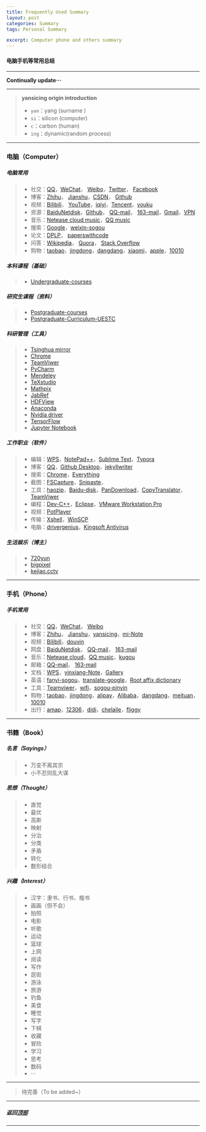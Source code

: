 ```yaml
---
title: Frequently Used Summary
layout: post
categories: Summary
tags: Personal Summary

excerpt: Computer phone and others summary
---
```

#### 电脑手机等常用总结 <span id="home">
---

__Continually update···__

---
> **yansicing origin introduction**
> -  `yan`：yang (surname )
> -   `si`：silicon (computer)
> -    `c`：carbon (human)
> -  `ing`：dynamic(random process)

---

### 电脑（Computer）

##### 电脑常用
> * 社交：[QQ](https://im.qq.com/)，[WeChat](https://web.wechat.com/)， [Weibo](https://weibo.com)，[Twitter](https://twitter.com/?lang=zh-cn)， [Facebook](https://www.facebook.com)
> * 博客：[Zhihu](https://www.zhihu.com/)， [Jianshu](https://www.jianshu.com/)，[CSDN](https://mp.csdn.net/)， [Github](https://github.com/yansicing/)
> * 视频：[Bilibili](https://www.bilibili.com/)， [YouTube](https://www.youtube.com/)，[iqiyi](https://www.iqiyi.com/)，[Tencent](https://v.qq.com/)，[youku](https://www.youku.com/)
> * 资源：[BaiduNetdisk](https://pan.baidu.com)，[Github](https://github.com/yansicing/)， [QQ-mail](https://mail.qq.com)， [163-mail](https://email.163.com)，[Gmail](https://myaccount.google.com/)，[VPN](https://github.com/getlantern/lantern)
> * 音乐：[Netease cloud music](https://music.163.com/)，[QQ music](https://y.qq.com/)
> * 搜索：[Google](https://www.google.com/)，[weixin-sogou](https://weixin.sogou.com/)
> * 论文：[DPLP](https://dblp.uni-trier.de/)， [paperswithcode](https://paperswithcode.com/) 
> * 问答：[Wikipedia](https://zh.wikipedia.org/)， [Quora](https://www.quora.com/)， [Stack Overflow](https://stackoverflow.com/)
> * 购物：[taobao](https://www.taobao.com/)，[jingdong](https://www.jd.com)，[dangdang](http://book.dangdang.com)，[xiaomi](https://list.mi.com/)，[apple](https://www.apple.com/cn/)，[10010](https://uac.10010.com/)

##### 本科课程（基础）
> * [Undergraduate-courses](https://yansicing.github.io/2019/04/30/Undergraduate-postgraduate-courses)

##### 研究生课程（资料）
> * [Postgraduate-courses](https://yansicing.github.io/2019/04/30/Undergraduate-postgraduate-courses)
> * [Postgraduate-Curriculum-UESTC](https://github.com/yansicing/Postgraduate-Curriculum-UESTC)

##### 科研管理（工具）
> * [Tsinghua mirror](https://mirrors.tuna.tsinghua.edu.cn/)
> * [Chrome](https://www.google.cn/intl/zh-CN/chrome/)
> * [TeamViwer](https://down.aaui.net/TeamViewer.htm)
> * [PyCharm](http://www.jetbrains.com/pycharm/)
> * [Mendeley](https://www.mendeley.com)
> * [TeXstudio](http://texstudio.sourceforge.net/)
> * [Mathpix](https://mathpix.com/)
> * [JabRef](http://www.jabref.org/)
> * [HDFView](https://hdf-viewer.winsite.com/)
> * [Anaconda](https://www.anaconda.com/)
> * [Nvidia driver](https://www.nvidia.cn/Download/index.aspx?lang=cn)
> * [TensorFlow](https://github.com/mind/wheels/releases/)
> * [Jupyter Notebook](https://jupyter.org/)

##### 工作职业（软件）
> * 编辑：[WPS](https://www.wps.cn/)，[NotePad++](https://notepad-plus-plus.org/)，[Sublime Text](http://www.sublimetext.com/3)，[Typora](https://www.typora.io/)
> * 博客：[QQ](https://im.qq.com/)，[Github Desktop](https://github.com/yansicing/yansicing.github.io)，[jekyllwriter](http://jekyllwriter.com)
> * 搜索：[Chrome](https://www.google.cn/chrome/)，[Everything](https://www.voidtools.com/zh-cn/)
> * 截图：[FSCapture](https://faststone-capture.en.softonic.com/)，[Snipaste](https://www.snipaste.com/)，
> * 工具：[haozip](http://haozip.2345.cc/)，[Baidu-disk](https://pan.baidu.com)，[PanDownload](https://github.com/BigLight-H/PanDownload)，[CopyTranslator](https://github.com/CopyTranslator/CopyTranslator)，[TeamViwer](https://down.aaui.net/TeamViewer.htm)
> * 编程：[Dev-C++](https://bloodshed-dev-c.en.softonic.com/)，[Eclipse](https://www.eclipse.org/downloads/)，[VMware Workstation Pro](https://www.vmware.com/cn.html)
> * 视频：[PotPlayer](https://potplayer.en.softonic.com/)
> * 传输：[Xshell](https://xshell.en.softonic.com/)，[WinSCP](https://winscp.net/eng/docs/lang:chs)
> * 电脑：[drivergenius](http://www.drivergenius.com/)，[Kingsoft Antivirus](http://www.ijinshan.com/)

##### 生活娱乐（博主）
> * [720yun](https://720yun.com/)
> * [bigpixel](http://www.bigpixel.cn/)
> * [kejiao.cctv](http://kejiao.cctv.com/)

---
### 手机（Phone）


##### 手机常用
> * 社交：[QQ](https://im.qq.com/)，[WeChat](https://web.wechat.com/)， [Weibo](https://weibo.com)
> * 博客：[Zhihu](https://www.zhihu.com/)， [Jianshu](https://www.jianshu.com/)，[yansicing](https://yansicing.github.io)，[mi-Note](https://i.mi.com/)
> * 视频：[Bilibili](https://www.bilibili.com/)，[douyin](https://www.douyin.com/)
> * 网盘：[BaiduNetdisk](https://pan.baidu.com)， [QQ-mail](https://mail.qq.com)， [163-mail](https://email.163.com)
> * 音乐：[Netease cloud](https://music.163.com/)，[QQ music](https://y.qq.com/)，[kugou](https://www.kugou.com/)
> * 邮箱：[QQ-mail](https://mail.qq.com)， [163-mail](https://email.163.com)
> * 文档：[WPS](https://www.wps.cn/)，[yinxiang-Note](https://www.yinxiang.com/)，[Gallery](https://everphoto.cn/#landing)
> * 英语：[fanyi-sogou](https://fanyi.sogou.com)，[translate-google](https://translate.google.cn/)，[Root affix dictionary](http://www.dicts.cn/)
> * 工具：[Teamviwer](https://down.aaui.net/TeamViewer.htm)，[wifi](https://cn.wifi.com/)，[sogou-pinyin](https://pinyin.sogou.com/)
> * 购物：[taobao](https://www.taobao.com/)，[jingdong](https://www.jd.com)，[alipay](https://www.alipay.com/)，[Alibaba](https://www.1688.com/)，[dangdang](http://book.dangdang.com)，[meituan](https://www.meituan.com/)，[10010](https://uac.10010.com/)
> * 出行：[amap](https://www.amap.com/)，[12306](https://kyfw.12306.cn/otn/leftTicket/init)，[didi](https://www.didiglobal.com/)，[chelaile](https://www.chelaile.net.cn/)，[fliggy](https://www.fliggy.com)




---
### 书籍（Book）

##### 名言（Sayings）

> * 万变不离其宗
> * 小不忍则乱大谋
> 


##### 思想（Thought）
> * 直觉
> * 最优
> * 高斯
> * 映射
> * 分治
> * 分类
> * 矛盾
> * 转化
> * 数形结合

##### 兴趣（Interest）

>  - 汉字：隶书、行书、楷书
>  - 画画（但不会）
>  - 拍照
>  - 电影
>  - 听歌
>  - 运动
>  - 篮球
>  - 上网
>  - 阅读
>  - 写作
>  - 逛街
>  - 游泳
>  - 旅游
>  - 钓鱼
>  - 美食
>  - 睡觉
>  - 写字
>  - 下棋
>  - 收藏
>  - 冒险
>  - 学习
>  - 思考
>  - 数码
>  - ···

---

> 待完善（To be added~）

---

##### **返回[顶部](#home)**

----